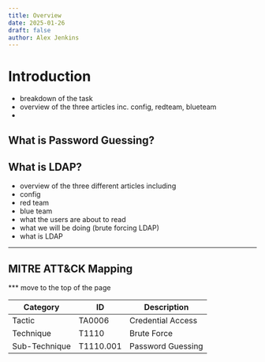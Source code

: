```yaml
---
title: Overview
date: 2025-01-26
draft: false
author: Alex Jenkins
---
```

# Introduction
- breakdown of the task
- overview of the three articles inc. config, redteam, blueteam
- 

## What is Password Guessing?

## What is LDAP?



- overview of the three different articles including
- config
- red team
- blue team
- what the users are about to read
- what we will be doing (brute forcing LDAP)
- what is LDAP
---

## MITRE ATT&CK Mapping
*** move to the top of the page

| Category      | ID        | Description       |
| ------------- | --------- | ----------------- |
| Tactic        | TA0006    | Credential Access |
| Technique     | T1110     | Brute Force       |
| Sub-Technique | T1110.001 | Password Guessing |